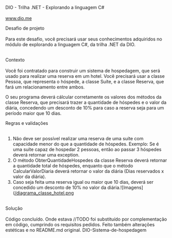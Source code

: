 DIO - Trilha .NET - Explorando a linguagem C# <br></br>
www.dio.me

Desafio de projeto <br></br>
Para este desafio, você precisará usar seus conhecimentos adquiridos no módulo de explorando a linguagem C#, da trilha .NET da DIO.<br></br>

Contexto <br></br>
Você foi contratado para construir um sistema de hospedagem, que será usado para realizar uma reserva em um hotel. Você precisará usar a classe Pessoa, que representa o hóspede, a classe Suíte, e a classe Reserva, que fará um relacionamento entre ambos.

O seu programa deverá cálcular corretamente os valores dos métodos da classe Reserva, que precisará trazer a quantidade de hóspedes e o valor da diária, concedendo um desconto de 10% para caso a reserva seja para um período maior que 10 dias.

Regras e validações  <br></br>
1. Não deve ser possível realizar uma reserva de uma suíte com capacidade menor do que a quantidade de hóspedes. Exemplo: Se é uma suíte capaz de hospedar 2 pessoas, então ao passar 3 hóspedes deverá retornar uma exception.
2. O método ObterQuantidadeHospedes da classe Reserva deverá retornar a quantidade total de hóspedes, enquanto que o método CalcularValorDiaria deverá retornar o valor da diária (Dias reservados x valor da diária).
3. Caso seja feita uma reserva igual ou maior que 10 dias, deverá ser concedido um desconto de 10% no valor da diária.![Imagens]([/diagrama_classe_hotel.png](https://github.com/VivianeVida/-DIO-Sistema-de-hospedagem/blob/main/Imagens/diagrama_classe_hotel.png)  <br></br>

Solução <br></br>
Código concluído. Onde estava //TODO foi substituído por complementação em código, cumprindo os requisitos pedidos. Feito também alterações estéticas e no README.md original.
D I O - S i s t e m a - d e - h o s p e d a g e m 
 
 
